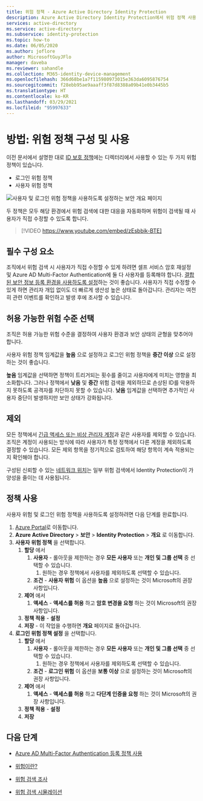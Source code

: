 ```yaml
---
title: 위험 정책 - Azure Active Directory Identity Protection
description: Azure Active Directory Identity Protection에서 위험 정책 사용 및 구성
services: active-directory
ms.service: active-directory
ms.subservice: identity-protection
ms.topic: how-to
ms.date: 06/05/2020
ms.author: joflore
author: MicrosoftGuyJFlo
manager: daveba
ms.reviewer: sahandle
ms.collection: M365-identity-device-management
ms.openlocfilehash: 366d68be1a7f115980973015e363da6095876754
ms.sourcegitcommit: f28ebb95ae9aaaff3f87d8388a09b41e0b3445b5
ms.translationtype: HT
ms.contentlocale: ko-KR
ms.lasthandoff: 03/29/2021
ms.locfileid: "95997633"
---
```

# <a name="how-to-configure-and-enable-risk-policies"></a>방법: 위험 정책 구성 및 사용

이전 문서에서 설명한 대로 [ID 보호 정책](concept-identity-protection-policies.md)에는 디렉터리에서 사용할 수 있는 두 가지 위험 정책이 있습니다. 

- 로그인 위험 정책
- 사용자 위험 정책

![사용자 및 로그인 위험 정책을 사용하도록 설정하는 보안 개요 페이지](./media/howto-identity-protection-configure-risk-policies/identity-protection-security-overview.png)

두 정책은 모두 해당 환경에서 위험 검색에 대한 대응을 자동화하며 위험이 검색될 때 사용자가 직접 수정할 수 있도록 합니다. 

> [!VIDEO https://www.youtube.com/embed/zEsbbik-BTE]

## <a name="prerequisites"></a>필수 구성 요소 

조직에서 위험 검색 시 사용자가 직접 수정할 수 있게 하려면 셀프 서비스 암호 재설정 및 Azure AD Multi-Factor Authentication에 둘 다 사용자를 등록해야 합니다. [결합된 보안 정보 등록 환경을 사용하도록 설정](../authentication/howto-registration-mfa-sspr-combined.md)하는 것이 좋습니다. 사용자가 직접 수정할 수 있게 하면 관리자 개입 없이도 더 빠르게 생산성 높은 상태로 돌아갑니다. 관리자는 여전히 관련 이벤트를 확인하고 발생 후에 조사할 수 있습니다. 

## <a name="choosing-acceptable-risk-levels"></a>허용 가능한 위험 수준 선택

조직은 허용 가능한 위험 수준을 결정하여 사용자 환경과 보안 상태의 균형을 맞추어야 합니다. 

사용자 위험 정책 임계값을 **높음** 으로 설정하고 로그인 위험 정책을 **중간 이상** 으로 설정하는 것이 좋습니다.

**높음** 임계값을 선택하면 정책이 트리거되는 횟수를 줄이고 사용자에게 미치는 영향을 최소화합니다. 그러나 정책에서 **낮음** 및 **중간** 위험 검색을 제외하므로 손상된 ID를 악용하지 못하도록 공격자를 차단하지 못할 수 있습니다. **낮음** 임계값을 선택하면 추가적인 사용자 중단이 발생하지만 보안 상태가 강화됩니다.

## <a name="exclusions"></a>제외

모든 정책에서 [긴급 액세스 또는 비상 관리자 계정](../roles/security-emergency-access.md)과 같은 사용자를 제외할 수 있습니다. 조직은 계정이 사용되는 방식에 따라 사용자가 특정 정책에서 다른 계정을 제외하도록 결정할 수 있습니다. 모든 제외 항목을 정기적으로 검토하여 해당 항목이 계속 적용되는지 확인해야 합니다.

구성된 신뢰할 수 있는 [네트워크 위치](../conditional-access/location-condition.md)는 일부 위험 검색에서 Identity Protection이 가양성을 줄이는 데 사용됩니다.

## <a name="enable-policies"></a>정책 사용

사용자 위험 및 로그인 위험 정책을 사용하도록 설정하려면 다음 단계를 완료합니다.

1. [Azure Portal](https://portal.azure.com)로 이동합니다.
1. **Azure Active Directory** > **보안** > **Identity Protection** > **개요** 로 이동합니다.
1. **사용자 위험 정책** 을 선택합니다.
   1. **할당** 에서
      1. **사용자** - 롤아웃을 제한하는 경우 **모든 사용자** 또는 **개인 및 그룹 선택** 중 선택할 수 있습니다.
         1. 원하는 경우 정책에서 사용자를 제외하도록 선택할 수 있습니다.
      1. **조건** - **사용자 위험** 이 옵션을 **높음** 으로 설정하는 것이 Microsoft의 권장 사항입니다.
   1. **제어** 에서
      1. **액세스** - **액세스를 허용** 하고 **암호 변경을 요청** 하는 것이 Microsoft의 권장 사항입니다.
   1. **정책 적용** - **설정**
   1. **저장** - 이 작업을 수행하면 **개요** 페이지로 돌아갑니다.
1. **로그인 위험 정책 설정** 을 선택합니다.
   1. **할당** 에서
      1. **사용자** - 롤아웃을 제한하는 경우 **모든 사용자** 또는 **개인 및 그룹 선택** 중 선택할 수 있습니다.
         1. 원하는 경우 정책에서 사용자를 제외하도록 선택할 수 있습니다.
      1. **조건** - **로그인 위험** 이 옵션을 **보통 이상** 으로 설정하는 것이 Microsoft의 권장 사항입니다.
   1. **제어** 에서
      1. **액세스** - **액세스를 허용** 하고 **다단계 인증을 요청** 하는 것이 Microsoft의 권장 사항입니다.
   1. **정책 적용** - **설정**
   1. **저장**

## <a name="next-steps"></a>다음 단계

- [Azure AD Multi-Factor Authentication 등록 정책 사용](howto-identity-protection-configure-mfa-policy.md)

- [위험이란?](concept-identity-protection-risks.md)

- [위험 검색 조사](howto-identity-protection-investigate-risk.md)

- [위험 검색 시뮬레이션](howto-identity-protection-simulate-risk.md)
